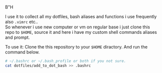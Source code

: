 B"H

I use it to collect all my dotfiles, bash aliases and functions i use frequently also `.vimrc` etc.. <br>
So whenever i use new computer or vm on regular base i just clone this repo to `$HOME`, source it and here i have my custom shell commands aliases and prompt.

To use it:
Clone the this repository to your `$HOME` diractory.
And run the command below.
```bash
# ~/.bashrc or ~/.bash_profile or both if you not sure.
cat dotfiles/add_to_dot_bash >> .bashrc
```

